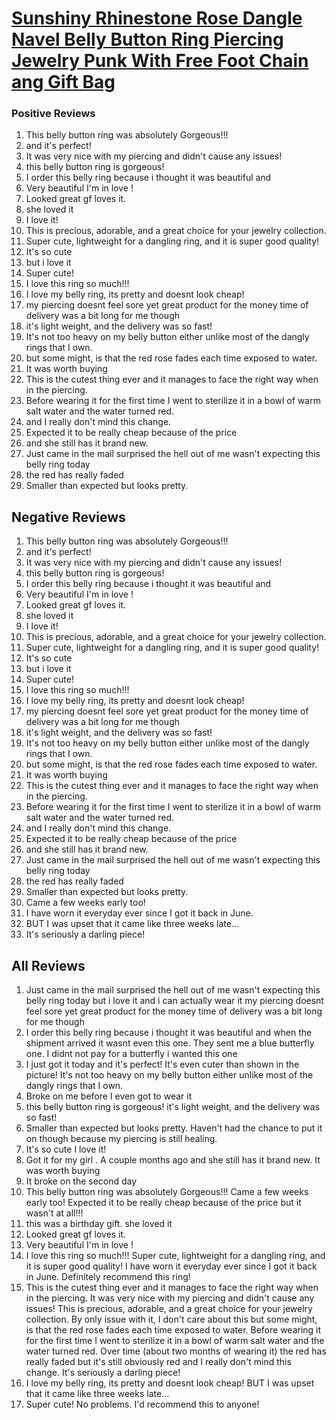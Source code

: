 # [Sunshiny Rhinestone Rose Dangle Navel Belly Button Ring Piercing Jewelry Punk With Free Foot Chain ang Gift Bag](https://products.checkmycream.com/products/Sunshiny-Rhinestone-Rose-Dangle-Navel-Belly-Button-Ring-Piercing-Jewelry-Punk-With-Free-Foot-Chain-ang-Gift-Bag.html)

### Positive Reviews

<ol>
      <li>This belly button ring was absolutely Gorgeous!!!</li>
      <li>and it&#x27;s perfect!</li>
      <li>It was very nice with my piercing and didn&#x27;t cause any issues!</li>
      <li>this belly button ring is gorgeous!</li>
      <li>I order this belly ring because i thought it was beautiful and</li>
      <li>Very beautiful I&#x27;m in love !</li>
      <li>Looked great gf loves it.</li>
      <li>she loved it</li>
      <li>I love it!</li>
      <li>This is precious, adorable, and a great choice for your jewelry collection.</li>
      <li>Super cute, lightweight for a dangling ring, and it is super good quality!</li>
      <li>It&#x27;s so cute</li>
      <li>but i love it</li>
      <li>Super cute!</li>
      <li>I love this ring so much!!!</li>
      <li>I love my belly ring, its pretty and doesnt look cheap!</li>
      <li>my piercing doesnt feel sore yet great product for the money time of delivery was a bit long for me though</li>
      <li>it&#x27;s light weight, and the delivery was so fast!</li>
      <li>It&#x27;s not too heavy on my belly button either unlike most of the dangly rings that I own.</li>
      <li>but some might, is that the red rose fades each time exposed to water.</li>
      <li>It was worth buying</li>
      <li>This is the cutest thing ever and it manages to face the right way when in the piercing.</li>
      <li>Before wearing it for the first time I went to sterilize it in a bowl of warm salt water and the water turned red.</li>
      <li>and I really don&#x27;t mind this change.</li>
      <li>Expected it to be really cheap because of the price</li>
      <li>and she still has it brand new.</li>
      <li>Just came in the mail surprised the hell out of me wasn&#x27;t expecting this belly ring today</li>
      <li>the red has really faded</li>
      <li>Smaller than expected but looks pretty.</li>
</ol>


<h2>Negative Reviews</h2>
<ol>
<li> This belly button ring was absolutely Gorgeous!!!</li>
<li> and it&#x27;s perfect!</li>
<li> It was very nice with my piercing and didn&#x27;t cause any issues!</li>
<li> this belly button ring is gorgeous!</li>
<li> I order this belly ring because i thought it was beautiful and</li>
<li> Very beautiful I&#x27;m in love !</li>
<li> Looked great gf loves it.</li>
<li> she loved it</li>
<li> I love it!</li>
<li> This is precious, adorable, and a great choice for your jewelry collection.</li>
<li> Super cute, lightweight for a dangling ring, and it is super good quality!</li>
<li> It&#x27;s so cute</li>
<li> but i love it</li>
<li> Super cute!</li>
<li> I love this ring so much!!!</li>
<li> I love my belly ring, its pretty and doesnt look cheap!</li>
<li> my piercing doesnt feel sore yet great product for the money time of delivery was a bit long for me though</li>
<li> it&#x27;s light weight, and the delivery was so fast!</li>
<li> It&#x27;s not too heavy on my belly button either unlike most of the dangly rings that I own.</li>
<li> but some might, is that the red rose fades each time exposed to water.</li>
<li> It was worth buying</li>
<li> This is the cutest thing ever and it manages to face the right way when in the piercing.</li>
<li> Before wearing it for the first time I went to sterilize it in a bowl of warm salt water and the water turned red.</li>
<li> and I really don&#x27;t mind this change.</li>
<li> Expected it to be really cheap because of the price</li>
<li> and she still has it brand new.</li>
<li> Just came in the mail surprised the hell out of me wasn&#x27;t expecting this belly ring today</li>
<li> the red has really faded</li>
<li> Smaller than expected but looks pretty.</li>
<li> Came a few weeks early too!</li>
<li> I have worn it everyday ever since I got it back in June.</li>
<li> BUT I was upset that it came like three weeks late...</li>
<li> It&#x27;s seriously a darling piece!</li>
</ol>

<h2>All Reviews</h2>

<ol>
    <li> Just came in the mail surprised the hell out of me wasn&#x27;t expecting this belly ring today but i love it and i can actually wear it my piercing doesnt feel sore yet great product for the money time of delivery was a bit long for me though</li>
    <li> I order this belly ring because i thought it was beautiful and when the shipment arrived it wasnt even this one. They sent me a blue butterfly one. I didnt not pay for a butterfly i wanted this one</li>
    <li> I just got it today and it&#x27;s perfect! It&#x27;s even cuter than shown in the picture! It&#x27;s not too heavy on my belly button either unlike most of the dangly rings that I own.</li>
    <li> Broke on me before I even got to wear it</li>
    <li> this belly button ring is gorgeous! it&#x27;s light weight, and the delivery was so fast!</li>
    <li> Smaller than expected but looks pretty. Haven&#x27;t had the chance to put it on though because my piercing is still healing.</li>
    <li> It&#x27;s so cute I love it!</li>
    <li> Got it for my girl . A couple months ago and she still has it brand new. It was worth buying</li>
    <li> It broke on the second day</li>
    <li> This belly button ring was absolutely Gorgeous!!! Came a few weeks early too! Expected it to be really cheap because of the price but it wasn&#x27;t at all!!!</li>
    <li> this was a birthday gift. she loved it</li>
    <li> Looked great gf loves it.</li>
    <li> Very beautiful I&#x27;m in love !</li>
    <li> I love this ring so much!!! Super cute, lightweight for a dangling ring, and it is super good quality! I have worn it everyday ever since I got it back in June. Definitely recommend this ring!</li>
    <li> This is the cutest thing ever and it manages to face the right way when in the piercing. It was very nice with my piercing and didn&#x27;t cause any issues! This is precious, adorable, and a great choice for your jewelry collection. By only issue with it, I don&#x27;t care about this but some might, is that the red rose fades each time exposed to water. Before wearing it for the first time I went to sterilize it in a bowl of warm salt water and the water turned red. Over time (about two months of wearing it) the red has really faded but it&#x27;s still obviously red and I really don&#x27;t mind this change. It&#x27;s seriously a darling piece!</li>
    <li> I love my belly ring, its pretty and doesnt look cheap! BUT I was upset that it came like three weeks late...</li>
    <li> Super cute! No problems. I&#x27;d recommend this to anyone!</li>
</ol>




